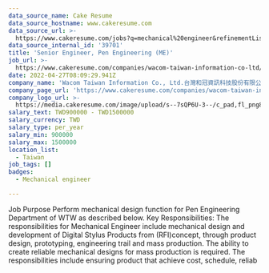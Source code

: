 ```yaml
---
data_source_name: Cake Resume
data_source_hostname: www.cakeresume.com
data_source_url: >-
  https://www.cakeresume.com/jobs?q=mechanical%20engineer&refinementList%5Blang_name%5D%5B0%5D=English&refinementList%5Bsalary_type%5D=per_year&range%5Bsalary_range%5D%5Bmin%5D=1000000&page=3
data_source_internal_id: '39701'
title: 'Senior Engineer, Pen Engineering (ME)'
job_url: >-
  https://www.cakeresume.com/companies/wacom-taiwan-information-co-ltd/jobs/senior-engineer-pen-engineering-me
date: 2022-04-27T08:09:29.941Z
company_name: 'Wacom Taiwan Information Co., Ltd.台灣和冠資訊科技股份有限公司'
company_page_url: 'https://www.cakeresume.com/companies/wacom-taiwan-information-co-ltd'
company_logo_url: >-
  https://media.cakeresume.com/image/upload/s--7sQP6U-3--/c_pad,fl_png8,h_200,w_200/v1651221446/jcxe5g3x6kfdqck4upxi.png
salary_text: TWD900000 - TWD1500000
salary_currency: TWD
salary_type: per_year
salary_min: 900000
salary_max: 1500000
location_list:
  - Taiwan
job_tags: []
badges:
  - Mechanical engineer

---
```


Job Purpose Perform mechanical design function for Pen Engineering Department of WTW as described below. Key Responsibilities: The responsibilities for Mechanical Engineer include mechanical design and development of Digital Stylus Products from (RFI)concept, through product design, prototyping, engineering trail and mass production. The ability to create reliable mechanical designs for mass production is required. The responsibilities include ensuring product that achieve cost, schedule, reliab